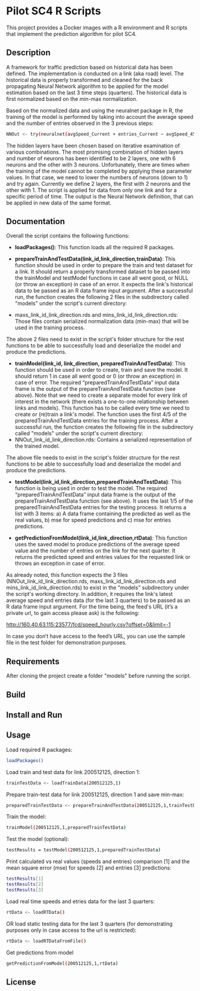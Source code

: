 Pilot SC4 R Scripts
===================
This project provides a Docker images with a R environment and R scripts that implement the prediction
algorithm for pilot SC4.  

## Description
A framework for traffic prediction based on historical data has been defined. The implementation is conducted on a link (aka road) level. The historical data is properly transformed and cleaned for the back propagating Neural Network algorithm to be applied for the model estimation based on the last 3 time steps (quarters). The historical data is first normalized based on the min-max normalization.

Based on the normalized data and using the neuralnet package in R, the training of the model is performed by taking into account the average speed and the number of entries observed in the 3 previous steps:

```sh
NNOut <- try(neuralnet(avgSpeed_Current + entries_Current ~ avgSpeed_45 + avgSpeed_30 + avgSpeed_15 + entries_45 + entries_30 + entries_15, trainset, hidden=c(2,1),lifesign = "minimal", linear.output = TRUE, threshold=0.01, stepmax = 1000000), silent=FALSE)
```

The hidden layers have been chosen based on iterative examination of various combinations. The most promising combination of hidden layers and number of neurons has been identified to be 2 layers, one with 6 neurons and the other with 3 neurons. Unfortunately, there are times when the training of the model cannot be completed by applying these parameter values. In that case, we need to lower the numbers of neurons (down to 1) and try again. Currently we define 2 layers, the first with 2 neurons and the other with 1. The script is applied for data from only one link and for a specific period of time. The output is the Neural Network definition, that can be applied in new data of the same format.

## Documentation 

Overall the script contains the following functions:

- **loadPackages()**: This function loads all the required R packages.

- **prepareTrainAndTestData(link_id,link_direction,trainData)**: This function should be used in order to prepare the train and test dataset for a link. It should return a properly transformed dataset to be passed into the trainModel and testModel functions in case all went good, or NULL (or throw an exception) in case of an error. It expects the link's historical data to be passed as an R data frame input argument. After a successful run, the function creates the following 2 files in the subdirectory called "models" under the script's current directory:
 - maxs_link_id_link_direction.rds and mins_link_id_link_direction.rds: Those files contain serialized normalization data (min-max) that will be used in the training process.
 
 The above 2 files need to exist in the script's folder structure for the rest functions to be able to successfully load and deserialize the model and produce the predictions.

- **trainModel(link_id, link_direction, preparedTrainAndTestData)**: This function should be used in order to create, train and save the model. It should return 1 in case all went good or 0 (or throw an exception) in case of error. The required “preparedTrainAndTestData” input data frame is the output of the prepareTrainAndTestData function (see above). Note that we need to create a separate model for every link of interest in the network (there exists a one-to-one relationship between links and models). This function has to be called every time we need to create or (re)train a link's model. The function uses the first 4/5 of the preparedTrainAndTestData entries for the training process. After a successful run, the function creates the following file in the subdirectory called "models" under the script's current directory:
 - NNOut_link_id_link_direction.rds: Contains a serialized representation of the trained model.
 
 The above file needs to exist in the script's folder structure for the rest functions to be able to successfully load and deserialize the model and produce the predictions.
 
- **testModel(link_id,link_direction,preparedTrainAndTestData)**: This function is being used in order to test the model. The required “preparedTrainAndTestData” input data frame is the output of the prepareTrainAndTestData function (see above). It uses the last 1/5 of the preparedTrainAndTestData entries for the testing process. It returns a list with 3 items: a) A data frame containing the predicted as well as the real values, b) mse for speed predictions and c) mse for entries predictions.

- **getPredictionFromModel(link_id,link_direction,rtData)**: This function uses the saved model to produce predictions of the average speed value and the number of entries on the link for the next quarter. It returns the predicted speed and entries values for the requested link or throws an exception in case of error. 

 As already noted, this function expects the 3 files (NNOut_link_id_link_direction.rds, maxs_link_id_link_direction.rds and mins_link_id_link_direction.rds) to exist in the "models" subdirectory under the script's working directory. In addition, it requires the link's latest average speed and entries data (for the last 3 quarters) to be passed as an R data frame input argument. For the time being, the feed's URL (it’s a private url, to gain access please ask) is the following:

 http://160.40.63.115:23577/fcd/speed_hourly.csv?offset=0&limit=-1 
 
 In case you don’t have access to the feed’s URL, you can use the sample file in the test folder for demonstration purposes.


## Requirements 
After cloning the project create a folder "models" before running the script.

## Build 

## Install and Run 

## Usage 
Load required R packages:
```sh
loadPackages()
```
Load train and test data for link 200512125, direction 1:
```sh
trainTestData <- loadTrainData(200512125,1)
```
Prepare train-test data for link 200512125, direction 1 and save min-max:
```sh
preparedTrainTestData <- prepareTrainAndTestData(200512125,1,trainTestData)
```
Train the model:
```sh
trainModel(200512125,1,preparedTrainTestData)
```
Test the model (optional):
```sh
testResults = testModel(200512125,1,preparedTrainTestData)
```
Print calculated vs real values (speeds and entries) comparison [1] and the mean square error (mse) for speeds [2] and entries [3] predictions:
```sh
testResults[1]
testResults[2] 
testResults[3] 
```
Load real time speeds and etries data for the last 3 quarters:
```sh
rtData <- loadRTData()
```
OR load static testing data for the last 3 quarters (for demonstrating purposes only in case access to the url is restricted):
```sh
rtData <- loadRTDataFromFile()
```
Get predictions from model
```sh
getPredictionFromModel(200512125,1,rtData)
```

## License 
 
